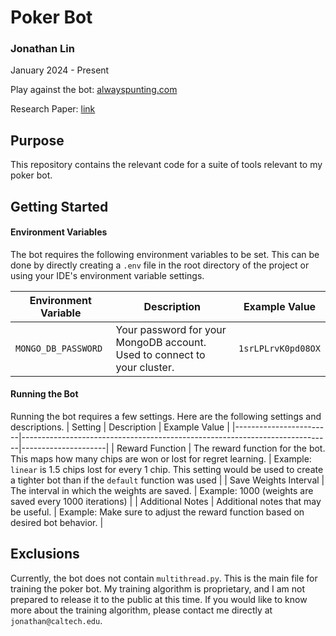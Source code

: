 # Poker Bot
### Jonathan Lin
January 2024 - Present

Play against the bot: [alwayspunting.com](https://www.alwayspunting.com)

Research Paper: [link](https://jonathanlin0.github.io/files/poker-bot-paper.pdf)

## Purpose
This repository contains the relevant code for a suite of tools relevant to my poker bot.

## Getting Started

#### Environment Variables
The bot requires the following environment variables to be set. This can be done by directly creating a `.env` file in the root directory of the project or using your IDE's environment variable settings.


| Environment Variable | Description                                 | Example Value       |
|----------------------|---------------------------------------------|---------------------|
| `MONGO_DB_PASSWORD`  | Your password for your MongoDB account. Used to connect to your cluster.    | `1srLPLrvK0pd08OX`  |

#### Running the Bot
Running the bot requires a few settings. Here are the following settings and descriptions.
| Setting                | Description                                                                 | Example Value       |
|------------------------|-----------------------------------------------------------------------------|---------------------|
| Reward Function        | The reward function for the bot. This maps how many chips are won or lost for regret learning. | Example: `linear` is 1.5 chips lost for every 1 chip. This setting would be used to create a tighter bot than if the `default` function was used |
| Save Weights Interval  | The interval in which the weights are saved.                                 | Example: 1000 (weights are saved every 1000 iterations) |
| Additional Notes       | Additional notes that may be useful.                                        | Example: Make sure to adjust the reward function based on desired bot behavior. |



## Exclusions
Currently, the bot does not contain `multithread.py`. This is the main file for training the poker bot. My training algorithm is proprietary, and I am not prepared to release it to the public at this time. If you would like to know more about the training algorithm, please contact me directly at `jonathan@caltech.edu`. 
